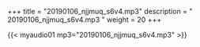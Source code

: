 +++
title = "20190106_njjmuq_s6v4.mp3"
description = " 20190106_njjmuq_s6v4.mp3 "
weight = 20
+++

{{< myaudio01 mp3="20190106_njjmuq_s6v4.mp3" >}}


